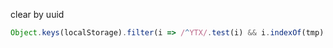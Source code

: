 
clear by uuid
```js
Object.keys(localStorage).filter(i => /^YTX/.test(i) && i.indexOf(tmp) >=0).forEach(i => localStorage.removeItem(i));
```
